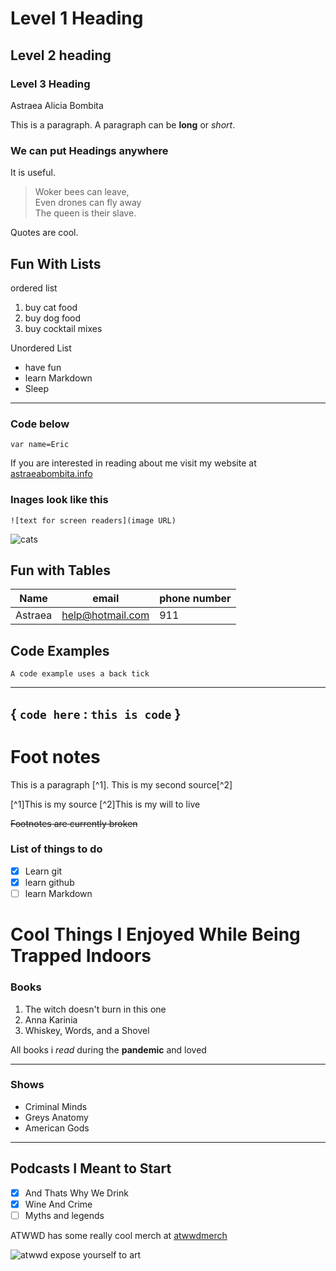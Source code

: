 # Level 1 Heading

## Level 2 heading 

### Level 3 Heading
Astraea Alicia Bombita 


This is a paragraph. A paragraph can be **long** or *short*. 

### We can put Headings anywhere

It is useful.


>Woker bees can leave,  
>Even drones can fly away  
>The queen is their slave.  

Quotes are cool.

## Fun With Lists
ordered list
1. buy cat food
2. buy dog food
3. buy cocktail mixes

Unordered List
- have fun
- learn Markdown
- Sleep

---
### Code below

`var name=Eric`

If you are interested in reading about me visit my website at [astraeabombita.info](https://astraeabombita.info)

### Inages look like this

`![text for screen readers](image URL)`

![cats](https://upload.wikimedia.org/wikipedia/commons/thumb/0/0b/Cat_poster_1.jpg/1024px-Cat_poster_1.jpg)


## Fun with Tables

| Name | email | phone number |
| ---- | ------ | ------------ |
| Astraea| help@hotmail.com | 911|


## Code Examples

`A code example uses a back tick`

---
{
    `code here` : `this is code`
}
---

# Foot notes 

This is a paragraph [^1]. This is my second source[^2]

[^1]This is my source
[^2]This is my will to live

~~Footnotes are currently broken~~

### List of things to do

- [x] Learn git
- [x] learn github
- [ ] learn Markdown

# Cool Things I Enjoyed While Being Trapped Indoors

### Books

1. The witch doesn't burn in this one
2. Anna Karinia  
3. Whiskey, Words, and a Shovel

All books i *read* during the **pandemic** and loved

---

### Shows

- Criminal Minds
- Greys Anatomy 
- American Gods

---

## Podcasts I Meant to Start

- [x] And Thats Why We Drink
- [x] Wine And Crime
- [ ] Myths and legends

ATWWD has some really cool merch at [atwwdmerch](https://atwwdmerch.com)

![atwwd expose yourself to art](https://encrypted-tbn0.gstatic.com/images?q=tbn:ANd9GcRBdQ1oG4UbVWUjmToQ8elGAfXhMdEAEzSsrg&usqp=CAU)

